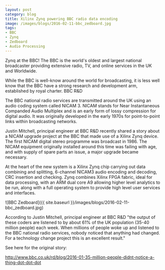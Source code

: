 ```yaml
---
layout: post
category: blog
title: Xilinx Zynq powering BBC radio data encoding
image: /images/blogs/2016-02-11-bbc_zedboard.jpg
tags: 
- BBC
- Zynq
- Zedboard
- Audio Processing
---
```


Zynq at the BBC!
The BBC is the world's oldest and largest national broadcaster providing extensive radio, TV, and online services in the UK and Worldwide. 

While the BBC is well-know around the world for broadcasting, it is less well know that the BBC have a strong research and development arm,  established by royal charter. BBC R&D

The BBC national radio services are transmitted around the UK using an audio coding system called NICAM 3. NICAM stands for Near Instantaneous Companded Audio Multiplex and is an early form of lossy compression for digital audio. It was originally developed in the early 1970s for point-to-point links within broadcasting networks.

Justin Mitchell, principal engineer at BBC R&D recently shared a story about a NICAM upgrade project at the BBC that made use of a Xilinx Zynq device. The first NICAM digital stereo programme was broadcast in 1986. The NICAM equipment originally installed around this time was failing with age, and with supply of spare parts an issue, a major upgrade became necessary. 

At the heart of the new system is a Xilinx Zynq chip carrying out data combining and splitting, 6-channel NICAM3 audio encoding and decoding, CRC insertion and checking. Zynq combines Xilinx FPGA fabric, ideal for data processing, with an ARM dual core A9 allowing higher level analytics to be run, along with a full operating system to provide high level user services and interfaces.

![BBC Zedboard]({{ site.baseurl }}/images/blogs/2016-02-11-bbc_zedboard.jpg) 

According to Justin Mitchell, principal engineer at BBC R&D "the output of these coders are listened to by about 61% of the UK population (35-40 million people) each week. When millions of people woke up and listened to the BBC national radio services, nobody noticed that anything had changed. For a technology change project this is an excellent result."

See here for the original story:

http://www.bbc.co.uk/rd/blog/2016-01-35-million-people-didnt-notice-a-thing-dot-dot-dot





